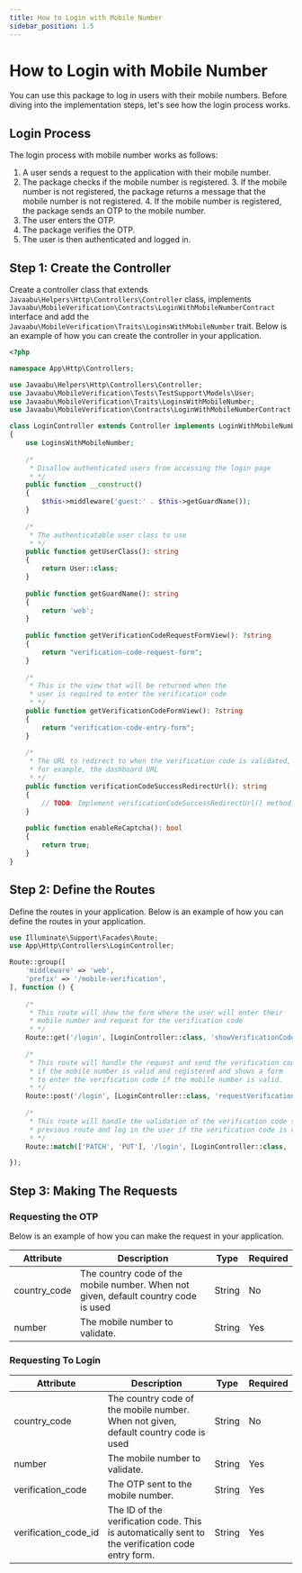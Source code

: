 ```yaml
---
title: How to Login with Mobile Number
sidebar_position: 1.5
---
```


# How to Login with Mobile Number
You can use this package to log in users with their mobile numbers. Before diving into the implementation steps, let's see how the login process works.

## Login Process
The login process with mobile number works as follows:

1. A user sends a request to the application with their mobile number.
2. The package checks if the mobile number is registered.
    3. If the mobile number is not registered, the package returns a message that the mobile number is not registered.
    4. If the mobile number is registered, the package sends an OTP to the mobile number.
2. The user enters the OTP.
2. The package verifies the OTP.
3. The user is then authenticated and logged in.

## Step 1: Create the Controller
Create a controller class that extends `Javaabu\Helpers\Http\Controllers\Controller` class, implements `Javaabu\MobileVerification\Contracts\LoginWithMobileNumberContract` interface and add the `Javaabu\MobileVerification\Traits\LoginsWithMobileNumber` trait. Below is an example of how you can create the controller in your application.

```php
<?php

namespace App\Http\Controllers;

use Javaabu\Helpers\Http\Controllers\Controller;
use Javaabu\MobileVerification\Tests\TestSupport\Models\User;
use Javaabu\MobileVerification\Traits\LoginsWithMobileNumber;
use Javaabu\MobileVerification\Contracts\LoginWithMobileNumberContract;

class LoginController extends Controller implements LoginWithMobileNumberContract
{
    use LoginsWithMobileNumber;
    
    /*
     * Disallow authenticated users from accessing the login page
     * */
    public function __construct()
    {
        $this->middleware('guest:' . $this->getGuardName());
    }
    
    /*
     * The authenticatable user class to use
     * */
    public function getUserClass(): string
    {
        return User::class;
    }
    
    public function getGuardName(): string
    {
        return 'web';
    }
    
    public function getVerificationCodeRequestFormView(): ?string
    {
        return "verification-code-request-form";
    }
    
    /*
     * This is the view that will be returned when the 
     * user is required to enter the verification code
     * */
    public function getVerificationCodeFormView(): ?string
    {
        return "verification-code-entry-form";
    }
    
    /*
     * The URL to redirect to when the verification code is validated,
     * for example, the dashboard URL
     * */
    public function verificationCodeSuccessRedirectUrl(): string
    {
        // TODO: Implement verificationCodeSuccessRedirectUrl() method.
    }
    
    public function enableReCaptcha(): bool
    {
        return true;
    }
}
```

## Step 2: Define the Routes
Define the routes in your application. Below is an example of how you can define the routes in your application.

```php
use Illuminate\Support\Facades\Route;
use App\Http\Controllers\LoginController;

Route::group([
    'middleware' => 'web',
    'prefix' => '/mobile-verification',
], function () {
    
    /*
     * This route will show the form where the user will enter their 
     * mobile number and request for the verification code
     * */
    Route::get('/login', [LoginController::class, 'showVerificationCodeRequestForm'])->name('mobile-verifications.login.create');
    
    /*
     * This route will handle the request and send the verification code
     * if the mobile number is valid and registered and shows a form
     * to enter the verification code if the mobile number is valid.
     * */
    Route::post('/login', [LoginController::class, 'requestVerificationCode'])->name('mobile-verifications.login.store');
    
    /*
     * This route will handle the validation of the verification code sent from the
     * previous route and log in the user if the verification code is valid.
     * */
    Route::match(['PATCH', 'PUT'], '/login', [LoginController::class, 'verifyVerificationCode'])->name('mobile-verifications.login.update');

});
```

## Step 3: Making The Requests

### Requesting the OTP
Below is an example of how you can make the request in your application.

| Attribute    | Description                                                                         | Type   | Required |
|--------------|-------------------------------------------------------------------------------------|--------|----------|
| country_code | The country code of the mobile number. When not given, default country code is used | String | No       |
| number       | The mobile number to validate.                                                      | String | Yes      |

### Requesting To Login

| Attribute         | Description                                                                                      | Type   | Required |
|-------------------|--------------------------------------------------------------------------------------------------|--------|----------|
| country_code      | The country code of the mobile number. When not given, default country code is used              | String | No       |
| number            | The mobile number to validate.                                                                   | String | Yes      |
| verification_code | The OTP sent to the mobile number.                                                               | String | Yes      |
| verification_code_id | The ID of the verification code. This is automatically sent to the verification code entry form. | String | Yes      |






